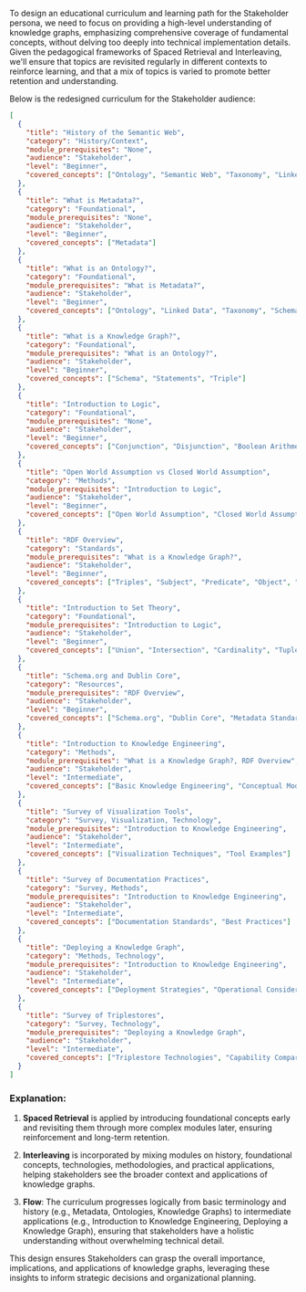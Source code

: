To design an educational curriculum and learning path for the Stakeholder persona, we need to focus on providing a high-level understanding of knowledge graphs, emphasizing comprehensive coverage of fundamental concepts, without delving too deeply into technical implementation details. Given the pedagogical frameworks of Spaced Retrieval and Interleaving, we'll ensure that topics are revisited regularly in different contexts to reinforce learning, and that a mix of topics is varied to promote better retention and understanding.

Below is the redesigned curriculum for the Stakeholder audience:

```json
[
  {
    "title": "History of the Semantic Web",
    "category": "History/Context",
    "module_prerequisites": "None",
    "audience": "Stakeholder",
    "level": "Beginner",
    "covered_concepts": ["Ontology", "Semantic Web", "Taxonomy", "Linked Data", "Knowledge Graph"]
  },
  {
    "title": "What is Metadata?",
    "category": "Foundational",
    "module_prerequisites": "None",
    "audience": "Stakeholder",
    "level": "Beginner",
    "covered_concepts": ["Metadata"]
  },
  {
    "title": "What is an Ontology?",
    "category": "Foundational",
    "module_prerequisites": "What is Metadata?",
    "audience": "Stakeholder",
    "level": "Beginner",
    "covered_concepts": ["Ontology", "Linked Data", "Taxonomy", "Schema", "Statement", "Triple"]
  },
  {
    "title": "What is a Knowledge Graph?",
    "category": "Foundational",
    "module_prerequisites": "What is an Ontology?",
    "audience": "Stakeholder",
    "level": "Beginner",
    "covered_concepts": ["Schema", "Statements", "Triple"]
  },
  {
    "title": "Introduction to Logic",
    "category": "Foundational",
    "module_prerequisites": "None",
    "audience": "Stakeholder",
    "level": "Beginner",
    "covered_concepts": ["Conjunction", "Disjunction", "Boolean Arithmetic"]
  },
  {
    "title": "Open World Assumption vs Closed World Assumption",
    "category": "Methods",
    "module_prerequisites": "Introduction to Logic",
    "audience": "Stakeholder",
    "level": "Beginner",
    "covered_concepts": ["Open World Assumption", "Closed World Assumption"]
  },
  {
    "title": "RDF Overview",
    "category": "Standards",
    "module_prerequisites": "What is a Knowledge Graph?",
    "audience": "Stakeholder",
    "level": "Beginner",
    "covered_concepts": ["Triples", "Subject", "Predicate", "Object", "Namespaces"]
  },
  {
    "title": "Introduction to Set Theory",
    "category": "Foundational",
    "module_prerequisites": "Introduction to Logic",
    "audience": "Stakeholder",
    "level": "Beginner",
    "covered_concepts": ["Union", "Intersection", "Cardinality", "Tuple"]
  },
  {
    "title": "Schema.org and Dublin Core",
    "category": "Resources",
    "module_prerequisites": "RDF Overview",
    "audience": "Stakeholder",
    "level": "Beginner",
    "covered_concepts": ["Schema.org", "Dublin Core", "Metadata Standards"]
  },
  {
    "title": "Introduction to Knowledge Engineering",
    "category": "Methods",
    "module_prerequisites": "What is a Knowledge Graph?, RDF Overview",
    "audience": "Stakeholder",
    "level": "Intermediate",
    "covered_concepts": ["Basic Knowledge Engineering", "Conceptual Modeling"]
  },
  {
    "title": "Survey of Visualization Tools",
    "category": "Survey, Visualization, Technology",
    "module_prerequisites": "Introduction to Knowledge Engineering",
    "audience": "Stakeholder",
    "level": "Intermediate",
    "covered_concepts": ["Visualization Techniques", "Tool Examples"]
  },
  {
    "title": "Survey of Documentation Practices",
    "category": "Survey, Methods",
    "module_prerequisites": "Introduction to Knowledge Engineering",
    "audience": "Stakeholder",
    "level": "Intermediate",
    "covered_concepts": ["Documentation Standards", "Best Practices"]
  },
  {
    "title": "Deploying a Knowledge Graph",
    "category": "Methods, Technology",
    "module_prerequisites": "Introduction to Knowledge Engineering",
    "audience": "Stakeholder",
    "level": "Intermediate",
    "covered_concepts": ["Deployment Strategies", "Operational Considerations"]
  },
  {
    "title": "Survey of Triplestores",
    "category": "Survey, Technology",
    "module_prerequisites": "Deploying a Knowledge Graph",
    "audience": "Stakeholder",
    "level": "Intermediate",
    "covered_concepts": ["Triplestore Technologies", "Capability Comparison"]
  }
]
```

### Explanation:

1. **Spaced Retrieval** is applied by introducing foundational concepts early and revisiting them through more complex modules later, ensuring reinforcement and long-term retention.

2. **Interleaving** is incorporated by mixing modules on history, foundational concepts, technologies, methodologies, and practical applications, helping stakeholders see the broader context and applications of knowledge graphs.

3. **Flow**: The curriculum progresses logically from basic terminology and history (e.g., Metadata, Ontologies, Knowledge Graphs) to intermediate applications (e.g., Introduction to Knowledge Engineering, Deploying a Knowledge Graph), ensuring that stakeholders have a holistic understanding without overwhelming technical detail.

This design ensures Stakeholders can grasp the overall importance, implications, and applications of knowledge graphs, leveraging these insights to inform strategic decisions and organizational planning.
